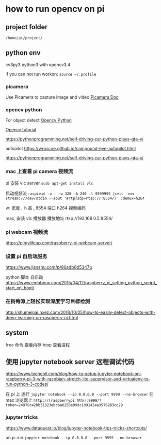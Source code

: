 # how to run opencv on pi

## project folder
`/home/pi/project/`

## python env
cv3py3  python3 with opencv3.4

if you can not run workon:
`source ~/.profile`

### picamera

Use Picamera to capture image and video
[Picamera Doc](https://picamera.readthedocs.io/en/latest/quickstart.html)


### opencv python
For object detect 
[Opencv Python](https://docs.opencv.org/3.0-beta/doc/py_tutorials/py_tutorials.html)

[Opencv tutorial](https://pythonprogramming.net/loading-images-python-opencv-tutorial/)

https://pythonprogramming.net/self-driving-car-python-plays-gta-v/

autopilot https://wroscoe.github.io/compound-eye-autopilot.html

https://pythonprogramming.net/self-driving-car-python-plays-gta-v/

### mac 上查看 pi camera 视频流

pi 安装 vlc server 
`sudo apt-get install vlc`

启动视频流
`raspivid -o - -w 320 -h 240 -t 9999999 |cvlc -vvv stream:///dev/stdin --sout '#rtp{sdp=rtsp://:8554/}' :demux=h264`

w: 宽度，h 高 , 8554  端口  h264 视频编码

mac, 安装 vlc 播放器
播放地址 rtsp://192.168.0.5:8554/


### pi  webcam  视频流
https://pimylifeup.com/raspberry-pi-webcam-server/


### 设置 pi 自启动服务

https://www.jianshu.com/p/86adb6d5347b

python 脚本 自启动
https://www.embbnux.com/2015/04/12/raspberry_pi_setting_python_script_start_on_boot/


### 在树莓派上轻松实现深度学习目标检测
http://shumeipai.nxez.com/2018/10/05/how-to-easily-detect-objects-with-deep-learning-on-raspberry-pi.html



## system

free  命令  查看内存
htop 查看进程

## 使用 jupyter notebook server 远程调试代码

https://www.techcoil.com/blog/how-to-setup-jupyter-notebook-on-raspberry-pi-3-with-raspbian-stretch-lite-supervisor-and-virtualenv-to-run-python-3-codes/

在 pi 上 运行 `jupyter notebook --ip 0.0.0.0 --port 9999 --no-browser`
在 mac 浏览器上 `http://(raspberrypi 地址):9999/?token=24970c42bb31323ebc6a0258e99dc109145aa3576283cc29`

### jupyter tricks
https://www.dataquest.io/blog/jupyter-notebook-tips-tricks-shortcuts/

on pi run 
`jupyter notebook --ip 0.0.0.0 --port 9999 --no-browser`

